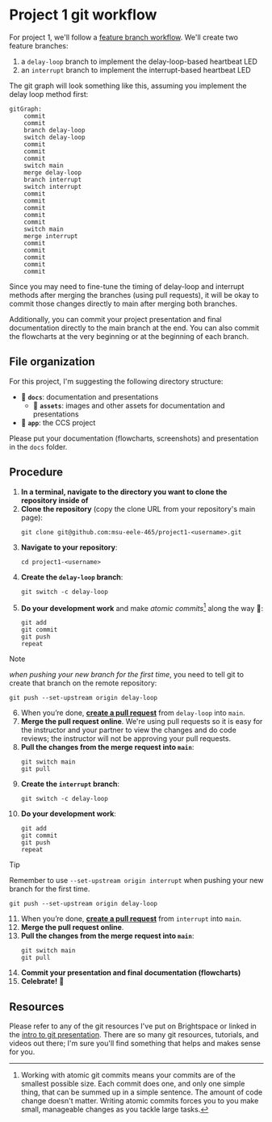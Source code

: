 # Project 1 git workflow

For project 1, we'll follow a [feature branch workflow](https://www.atlassian.com/git/tutorials/comparing-workflows/feature-branch-workflow). We'll create two feature branches:

1. a `delay-loop` branch to implement the delay-loop-based heartbeat LED
2. an `interrupt` branch to implement the interrupt-based heartbeat LED

The git graph will look something like this, assuming you implement the delay loop method first:

```mermaid
gitGraph:
    commit
    commit
    branch delay-loop
    switch delay-loop
    commit
    commit
    commit
    switch main
    merge delay-loop
    branch interrupt
    switch interrupt
    commit
    commit
    commit
    commit
    commit
    switch main
    merge interrupt
    commit
    commit
    commit
    commit
    commit
```

Since you may need to fine-tune the timing of delay-loop and interrupt methods after merging the branches (using pull requests), it will be okay to commit those changes directly to main after merging both branches.

Additionally, you can commit your project presentation and final documentation directly to the main branch at the end. You can also commit the flowcharts at the very beginning or at the beginning of each branch.

## File organization

For this project, I'm suggesting the following directory structure:

- 📁 **`docs`**: documentation and presentations 
   - 📁 **`assets`**: images and other assets for documentation and presentations
- 📁 **`app`**: the CCS project

Please put your documentation (flowcharts, screenshots) and presentation in the `docs` folder.

## Procedure

1. **In a terminal, navigate to the directory you want to clone the repository inside of**
2. **Clone the repository** (copy the clone URL from your repository's main page):
    ```
    git clone git@github.com:msu-eele-465/project1-<username>.git
    ```
3. **Navigate to your repository**:
    ```
    cd project1-<username>
    ```
4. **Create the `delay-loop` branch**:
    ```
    git switch -c delay-loop 
    ```
5. **Do your development work** and make *atomic commits*[^1] along the way 🙂:
    ```
    git add 
    git commit 
    git push 
    repeat
    ```
> [!NOTE]
> *when pushing your new branch for the first time*, you need to tell git to create that branch on the remote repository:
> ```
> git push --set-upstream origin delay-loop 
> ```
6. When you’re done, **[create a pull request](https://docs.github.com/en/pull-requests/collaborating-with-pull-requests/proposing-changes-to-your-work-with-pull-requests/creating-a-pull-request)** from `delay-loop` into `main`.
7. **Merge the pull request online**. We're using pull requests so it is easy for the instructor and your partner to view the changes and do code reviews; the instructor will not be approving your pull requests.
8. **Pull the changes from the merge request into `main`**:
    ```
    git switch main
    git pull
    ```
9. **Create the `interrupt` branch**:
    ```
    git switch -c delay-loop 
    ```
10. **Do your development work**:
    ```
    git add 
    git commit 
    git push 
    repeat
    ```
> [!TIP]
> Remember to use `--set-upstream origin interrupt` when pushing your new branch for the first time.
> ```
> git push --set-upstream origin delay-loop 
> ```
11. When you’re done, **[create a pull request](https://docs.github.com/en/pull-requests/collaborating-with-pull-requests/proposing-changes-to-your-work-with-pull-requests/creating-a-pull-request)** from `interrupt` into `main`.
12. **Merge the pull request online**. 
13. **Pull the changes from the merge request into `main`**:
    ```
    git switch main
    git pull
    ```
14. **Commit your presentation and final documentation (flowcharts)**
15. **Celebrate!** 🎉

[^1]: Working with atomic git commits means your commits are of the smallest possible size. 
Each commit does one, and only one simple thing, that can be summed up in a simple sentence. The amount of code change doesn't matter.
Writing atomic commits forces you to you make small, manageable changes as you tackle large tasks.

## Resources

Please refer to any of the git resources I've put on Brightspace or linked in the [intro to git presentation](https://msu-eele-465.github.io/intro-to-git/). There are so many git resources, tutorials, and videos out there; I'm sure you'll find something that helps and makes sense for you.
